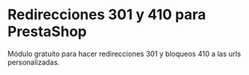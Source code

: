 # Redirecciones 301 y 410 para PrestaShop
Módulo gratuito para hacer redirecciones 301 y bloqueos 410 a las urls personalizadas.